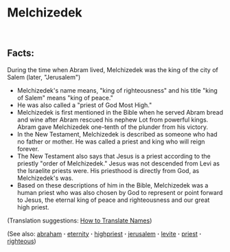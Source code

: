 # Melchizedek #
​
## Facts: ##

During the time when Abram lived, Melchizedek was the king of the city of Salem (later, "Jerusalem")

* Melchizedek's name means, "king of righteousness" and his title "king of Salem" means "king of peace."
* He was also called a "priest of God Most High."
* Melchizedek is first mentioned in the Bible when he served Abram bread and wine after Abram rescued his nephew Lot from powerful kings. Abram gave Melchizedek one-tenth of the plunder from his victory.
* In the New Testament, Melchizedek is described as someone who had no father or mother. He was called a priest and king who will reign forever. 
* The New Testament also says that Jesus is a priest according to the priestly "order of Melchizedek." Jesus was not descended from Levi as the Israelite priests were. His priesthood is directly from God, as Melchizedek's was.
* Based on these descriptions of him in the Bible, Melchizedek was a human priest who was also chosen by God to represent or point forward to Jesus, the eternal king of peace and righteousness and our great high priest.

(Translation suggestions: [How to Translate Names](https://git.door43.org/Door43/en-ta-translate-vol1/src/master/content/translate_names.md))

(See also: [abraham](../other/abraham.md) **·** [eternity](../kt/eternity.md) **·** [highpriest](../kt/highpriest.md) **·** [jerusalem](../other/jerusalem.md) **·** [levite](../other/levite.md) **·** [priest](../kt/priest.md) **·** [righteous](../kt/righteous.md))

